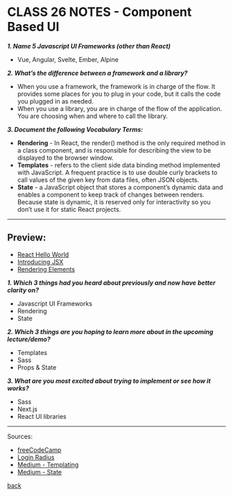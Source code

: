 # CLASS 26 NOTES - Component Based UI

***1. Name 5 Javascript UI Frameworks (other than React)***

- Vue, Angular, Svelte, Ember, Alpine

***2. What’s the difference between a framework and a library?***

- When you use a framework, the framework is in charge of the flow. It provides some places for you to plug in your code, but it calls the code you plugged in as needed.
- When you use a library, you are in charge of the flow of the application. You are choosing when and where to call the library.

***3. Document the following Vocabulary Terms:***

- **Rendering** - In React, the render() method is the only required method in a class component, and is responsible for describing the view to be displayed to the browser window.
- **Templates** - refers to the client side data binding method implemented with JavaScript. A frequent practice is to use double curly brackets to call values of the given key from data files, often JSON objects.
- **State** - a JavaScript object that stores a component’s dynamic data and enables a component to keep track of changes between renders. Because state is dynamic, it is reserved only for interactivity so you don’t use it for static React projects.

- - -

## Preview:

- [React Hello World](https://reactjs.org/docs/hello-world.html)
- [Introducing JSX](https://reactjs.org/docs/introducing-jsx.html)
- [Rendering Elements](https://reactjs.org/docs/rendering-elements.html)

***1. Which 3 things had you heard about previously and now have better clarity on?***

- Javascript UI Frameworks
- Rendering
- State

***2. Which 3 things are you hoping to learn more about in the upcoming lecture/demo?***

- Templates
- Sass
- Props & State

***3. What are you most excited about trying to implement or see how it works?***

- Sass
- Next.js
- React UI libraries

- - -

Sources:

- [freeCodeCamp](https://www.freecodecamp.org/news/the-difference-between-a-framework-and-a-library-bd133054023f/)
- [Login Radius](https://www.loginradius.com/blog/async/understanding-react-rendering/)
- [Medium - Templating](https://medium.com/@BuildMySite1/javascript-templating-what-is-templating-7ff49d97db6b)
- [Medium - State](https://medium.com/@deedee8/what-is-state-in-react-7e4ba938df23)

[back](../README.md)
